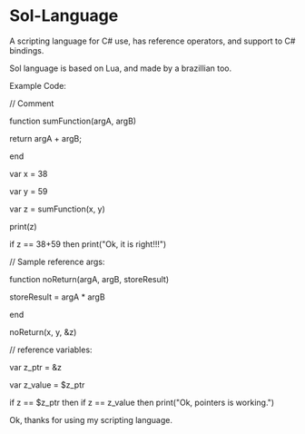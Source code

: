 # Sol-Language
A scripting language for C# use, has reference operators, and support to C# bindings.


Sol language is based on Lua, and made by a brazillian too.

Example Code:

 // Comment
 
  function sumFunction(argA, argB)
  
   return argA + argB;
   
  end
  
  var x = 38
  
  var y = 59
  
  var z = sumFunction(x, y)
  
  print(z)
  
  if z == 38+59 then print("Ok, it is right!!!")
  
  // Sample reference args:
  
  function noReturn(argA, argB, storeResult)
  
   storeResult = argA * argB
   
  end
  
  noReturn(x, y, &z)
  
  // reference variables:
  
  var z_ptr = &z
  
  var z_value = $z_ptr
  
  if z == $z_ptr then if z == z_value then print("Ok, pointers is working.")
  
  Ok, thanks for using my scripting language.
